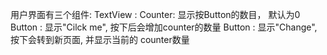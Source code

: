 用户界面有三个组件:
    TextView : Counter: 显示按Button的数目， 默认为0
    Button : 显示"Cilck me", 按下后会增加counter的数量
    Button : 显示"Change", 按下会转到新页面, 并显示当前的 counter数量
